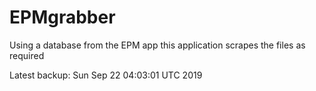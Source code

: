 # EPMgrabber
Using a database from the EPM app this application scrapes the files as required


Latest backup: Sun Sep 22 04:03:01 UTC 2019
